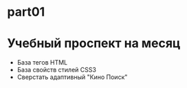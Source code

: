 # part01
<h1>Учебный проспект на месяц</h1>
<ul>
  <li>База тегов HTML</li>
  <li>База свойств стилей CSS3</li>
  <li>Сверстать адаптивный "Кино Поиск"</li>
</ul>
